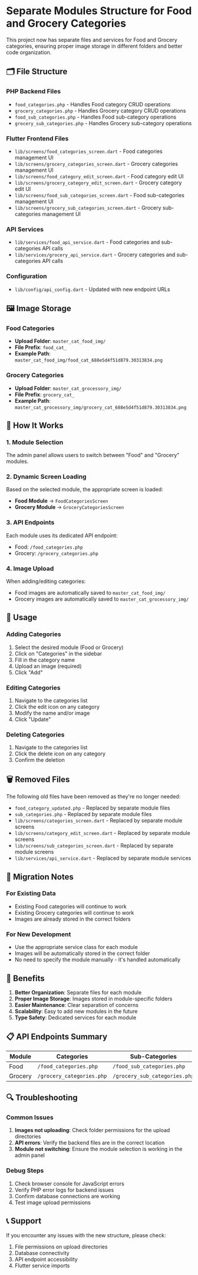 # Separate Modules Structure for Food and Grocery Categories

This project now has separate files and services for Food and Grocery categories, ensuring proper image storage in different folders and better code organization.

## 🗂️ File Structure

### PHP Backend Files
- `food_categories.php` - Handles Food category CRUD operations
- `grocery_categories.php` - Handles Grocery category CRUD operations  
- `food_sub_categories.php` - Handles Food sub-category operations
- `grocery_sub_categories.php` - Handles Grocery sub-category operations

### Flutter Frontend Files
- `lib/screens/food_categories_screen.dart` - Food categories management UI
- `lib/screens/grocery_categories_screen.dart` - Grocery categories management UI
- `lib/screens/food_category_edit_screen.dart` - Food category edit UI
- `lib/screens/grocery_category_edit_screen.dart` - Grocery category edit UI
- `lib/screens/food_sub_categories_screen.dart` - Food sub-categories management UI
- `lib/screens/grocery_sub_categories_screen.dart` - Grocery sub-categories management UI

### API Services
- `lib/services/food_api_service.dart` - Food categories and sub-categories API calls
- `lib/services/grocery_api_service.dart` - Grocery categories and sub-categories API calls

### Configuration
- `lib/config/api_config.dart` - Updated with new endpoint URLs

## 🖼️ Image Storage

### Food Categories
- **Upload Folder**: `master_cat_food_img/`
- **File Prefix**: `food_cat_`
- **Example Path**: `master_cat_food_img/food_cat_688e5d4f51d879.30313834.png`

### Grocery Categories  
- **Upload Folder**: `master_cat_grocessory_img/`
- **File Prefix**: `grocery_cat_`
- **Example Path**: `master_cat_grocessory_img/grocery_cat_688e5d4f51d879.30313834.png`

## 🔧 How It Works

### 1. Module Selection
The admin panel allows users to switch between "Food" and "Grocery" modules.

### 2. Dynamic Screen Loading
Based on the selected module, the appropriate screen is loaded:
- **Food Module** → `FoodCategoriesScreen`
- **Grocery Module** → `GroceryCategoriesScreen`

### 3. API Endpoints
Each module uses its dedicated API endpoint:
- Food: `/food_categories.php`
- Grocery: `/grocery_categories.php`

### 4. Image Upload
When adding/editing categories:
- Food images are automatically saved to `master_cat_food_img/`
- Grocery images are automatically saved to `master_cat_grocessory_img/`

## 📱 Usage

### Adding Categories
1. Select the desired module (Food or Grocery)
2. Click on "Categories" in the sidebar
3. Fill in the category name
4. Upload an image (required)
5. Click "Add"

### Editing Categories
1. Navigate to the categories list
2. Click the edit icon on any category
3. Modify the name and/or image
4. Click "Update"

### Deleting Categories
1. Navigate to the categories list
2. Click the delete icon on any category
3. Confirm the deletion

## 🗑️ Removed Files

The following old files have been removed as they're no longer needed:
- `food_category_updated.php` - Replaced by separate module files
- `sub_categories.php` - Replaced by separate module files
- `lib/screens/categories_screen.dart` - Replaced by separate module screens
- `lib/screens/category_edit_screen.dart` - Replaced by separate module screens
- `lib/screens/sub_categories_screen.dart` - Replaced by separate module screens
- `lib/services/api_service.dart` - Replaced by separate module services

## 🔄 Migration Notes

### For Existing Data
- Existing Food categories will continue to work
- Existing Grocery categories will continue to work
- Images are already stored in the correct folders

### For New Development
- Use the appropriate service class for each module
- Images will be automatically stored in the correct folder
- No need to specify the module manually - it's handled automatically

## 🚀 Benefits

1. **Better Organization**: Separate files for each module
2. **Proper Image Storage**: Images stored in module-specific folders
3. **Easier Maintenance**: Clear separation of concerns
4. **Scalability**: Easy to add new modules in the future
5. **Type Safety**: Dedicated services for each module

## 📋 API Endpoints Summary

| Module | Categories | Sub-Categories |
|--------|------------|----------------|
| Food | `/food_categories.php` | `/food_sub_categories.php` |
| Grocery | `/grocery_categories.php` | `/grocery_sub_categories.php` |

## 🔍 Troubleshooting

### Common Issues

1. **Images not uploading**: Check folder permissions for the upload directories
2. **API errors**: Verify the backend files are in the correct location
3. **Module not switching**: Ensure the module selection is working in the admin panel

### Debug Steps

1. Check browser console for JavaScript errors
2. Verify PHP error logs for backend issues
3. Confirm database connections are working
4. Test image upload permissions

## 📞 Support

If you encounter any issues with the new structure, please check:
1. File permissions on upload directories
2. Database connectivity
3. API endpoint accessibility
4. Flutter service imports
